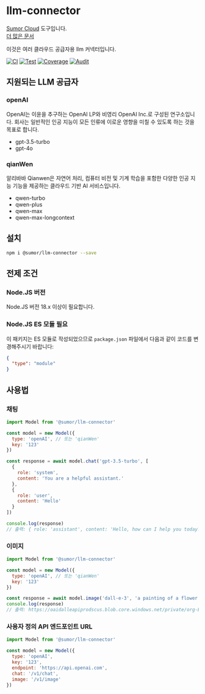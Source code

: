 # llm-connector

[Sumor Cloud](https://sumor.cloud) 도구입니다.  
[더 많은 문서](https://sumor.cloud/llm-connector)

이것은 여러 클라우드 공급자용 llm 커넥터입니다.

[![CI](https://github.com/sumor-cloud/llm-connector/actions/workflows/ci.yml/badge.svg)](https://github.com/sumor-cloud/llm-connector/actions/workflows/ci.yml)
[![Test](https://github.com/sumor-cloud/llm-connector/actions/workflows/ut.yml/badge.svg)](https://github.com/sumor-cloud/llm-connector/actions/workflows/ut.yml)
[![Coverage](https://github.com/sumor-cloud/llm-connector/actions/workflows/coverage.yml/badge.svg)](https://github.com/sumor-cloud/llm-connector/actions/workflows/coverage.yml)
[![Audit](https://github.com/sumor-cloud/llm-connector/actions/workflows/audit.yml/badge.svg)](https://github.com/sumor-cloud/llm-connector/actions/workflows/audit.yml)

## 지원되는 LLM 공급자

### openAI

OpenAI는 이윤을 추구하는 OpenAI LP와 비영리 OpenAI Inc.로 구성된 연구소입니다. 회사는 일반적인 인공 지능이 모든 인류에 이로운 영향을 미칠 수 있도록 하는 것을 목표로 합니다.

- gpt-3.5-turbo
- gpt-4o

### qianWen

알리바바 Qianwen은 자연어 처리, 컴퓨터 비전 및 기계 학습을 포함한 다양한 인공 지능 기능을 제공하는 클라우드 기반 AI 서비스입니다.

- qwen-turbo
- qwen-plus
- qwen-max
- qwen-max-longcontext

## 설치

```bash
npm i @sumor/llm-connector --save
```

## 전제 조건

### Node.JS 버전

Node.JS 버전 18.x 이상이 필요합니다.

### Node.JS ES 모듈 필요

이 패키지는 ES 모듈로 작성되었으므로 `package.json` 파일에서 다음과 같이 코드를 변경해주시기 바랍니다:

```json
{
  "type": "module"
}
```

## 사용법

### 채팅

```javascript
import Model from '@sumor/llm-connector'

const model = new Model({
  type: 'openAI', // 또는 'qianWen'
  key: '123'
})

const response = await model.chat('gpt-3.5-turbo', [
  {
    role: 'system',
    content: 'You are a helpful assistant.'
  },
  {
    role: 'user',
    content: 'Hello'
  }
])

console.log(response)
// 출력: { role: 'assistant', content: 'Hello, how can I help you today?' }
```

### 이미지

```javascript
import Model from '@sumor/llm-connector'

const model = new Model({
  type: 'openAI', // 또는 'qianWen'
  key: '123'
})

const response = await model.image('dall-e-3', 'a painting of a flower vase', '1024x1024')
console.log(response)
// 출력: https://oaidalleapiprodscus.blob.core.windows.net/private/org-B7O45Q0iSubrkWb...
```

### 사용자 정의 API 엔드포인트 URL

```javascript
import Model from '@sumor/llm-connector'

const model = new Model({
  type: 'openAI',
  key: '123',
  endpoint: 'https://api.openai.com',
  chat: '/v1/chat',
  image: '/v1/image'
})
```
